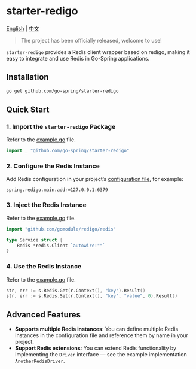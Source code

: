# starter-redigo

[English](README.md) | [中文](README_CN.md)

> The project has been officially released, welcome to use!

`starter-redigo` provides a Redis client wrapper based on redigo,
making it easy to integrate and use Redis in Go-Spring applications.

## Installation

```bash
go get github.com/go-spring/starter-redigo
```

## Quick Start

### 1. Import the `starter-redigo` Package

Refer to the [example.go](example/example.go) file.

```go
import _ "github.com/go-spring/starter-redigo"
```

### 2. Configure the Redis Instance

Add Redis configuration in your project’s [configuration file](example/conf/app.properties), for example:

```properties
spring.redigo.main.addr=127.0.0.1:6379
```

### 3. Inject the Redis Instance

Refer to the [example.go](example/example.go) file.

```go
import "github.com/gomodule/redigo/redis"

type Service struct {
    Redis *redis.Client `autowire:""`
}
```

### 4. Use the Redis Instance

Refer to the [example.go](example/example.go) file.

```go
str, err := s.Redis.Get(r.Context(), "key").Result()
str, err := s.Redis.Set(r.Context(), "key", "value", 0).Result()
```

## Advanced Features

* **Supports multiple Redis instances**: You can define multiple Redis instances in the configuration file and reference
  them by name in your project.
* **Support Redis extensions**: You can extend Redis functionality by implementing the `Driver` interface — see the
  example implementation `AnotherRedisDriver`.
